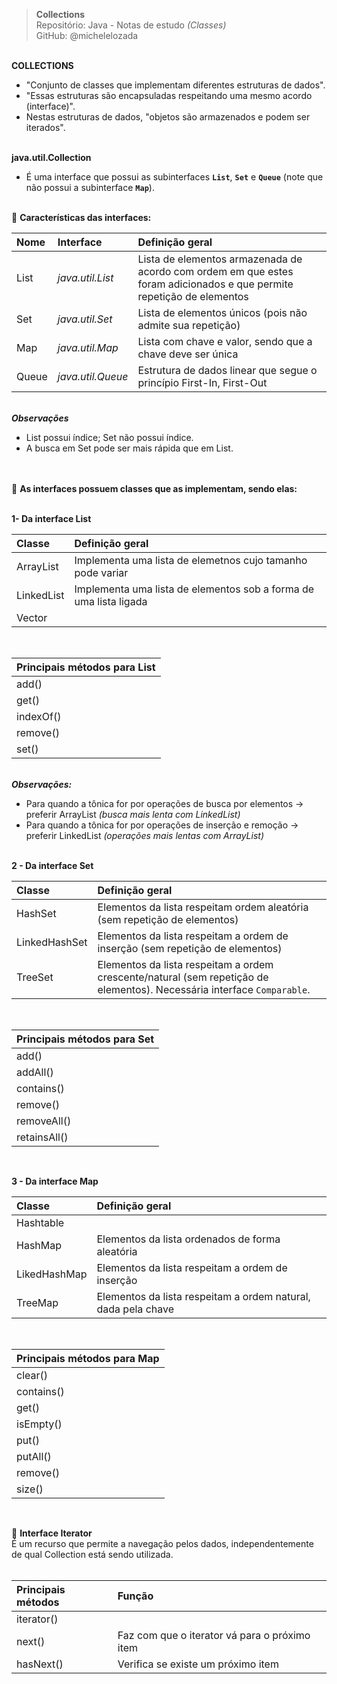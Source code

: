 > **Collections**     
> Repositório: Java - Notas de estudo *(Classes)*    
> GitHub: @michelelozada
&nbsp;
     
&nbsp;       
**COLLECTIONS**    
 - "Conjunto de classes que implementam diferentes estruturas de dados".      
 - "Essas estruturas são encapsuladas respeitando uma mesmo acordo (interface)".   
 - Nestas estruturas de dados, "objetos são armazenados e podem ser iterados".   
 &nbsp; 

**java.util.Collection**   
 - É uma interface que possui as subinterfaces **`List`**, **`Set`** e **`Queue`** (note que não possui a subinterface **`Map`**).   
 &nbsp; 
  
:small_blue_diamond: **Características das interfaces:**   

| Nome  | Interface         | Definição geral
| :---  | :---              | :---
| List  | *java.util.List*  | Lista de elementos armazenada de acordo com ordem em que estes foram adicionados e que permite repetição de elementos
| Set   | *java.util.Set*   | Lista de elementos únicos (pois não admite sua repetição)
| Map   | *java.util.Map*   | Lista com chave e valor, sendo que a chave deve ser única  
| Queue | *java.util.Queue* | Estrutura de dados linear que segue o princípio First-In, First-Out

&nbsp;   
***Observações***    
 - List possui índice; Set não possui índice.  
 - A busca em Set pode ser mais rápida que em List.  
&nbsp; 

&nbsp;      
:small_blue_diamond: **As interfaces possuem classes que as implementam, sendo elas:**  
&nbsp; 
 
**1- Da interface List**    	

| Classe     | Definição geral |
| :---       | :---            |
| ArrayList  | Implementa uma lista de elemetnos cujo tamanho pode variar | 
| LinkedList | Implementa uma lista de elementos sob a forma de uma lista ligada |
| Vector     |  | 

&nbsp; 

| Principais métodos para List |
| :---                         |
| add()                        |
| get()                        |
| indexOf()                    |
| remove()                     |
| set()                        |

&nbsp;   
***Observações:***    
 - Para quando a tônica for por operações de busca por elementos -> preferir ArrayList *(busca mais lenta com LinkedList)*  
 - Para quando a tônica for por operações de inserção e remoção -> preferir LinkedList *(operações mais lentas com ArrayList)*  
&nbsp; 
	
**2 - Da interface Set**

| Classe        | Definição geral |
| :---          | :---            |
| HashSet       | Elementos da lista respeitam ordem aleatória (sem repetição de elementos)  
| LinkedHashSet | Elementos da lista respeitam a ordem de inserção (sem repetição de elementos)    
| TreeSet       | Elementos da lista respeitam a ordem crescente/natural (sem repetição de elementos). Necessária interface `Comparable`.     

&nbsp; 

| Principais métodos para Set |
| :---                        |
| add()                       |
| addAll()                    |
| contains()                  |
| remove()                    |
| removeAll()                 |
| retainsAll()                |

&nbsp; 	
	
**3 - Da interface Map** 

| Classe        | Definição geral |
| :---          | :---            |
| Hashtable     |   
| HashMap       | Elementos da lista ordenados de forma aleatória 
| LikedHashMap  | Elementos da lista respeitam a ordem de inserção 
| TreeMap	    | Elementos da lista respeitam a ordem natural, dada pela chave  

&nbsp; 	   	
 
| Principais métodos para Map   | 
| :---                          |
| clear()                       |
| contains()                    |
| get()                         |
| isEmpty()                     |
| put()                         |
| putAll()                      |
| remove()                      |
| size()                        |

&nbsp; 		
	
:small_blue_diamond: **Interface Iterator**  
É um recurso que permite a navegação pelos dados, independentemente de qual Collection está sendo utilizada.   
&nbsp;

| Principais métodos | Função                                        |
| :---               | :---                                          |
| iterator()         |                                               |
| next()             | Faz com que o iterator vá para o próximo item | 
| hasNext()          | Verifica se existe um próximo item            |